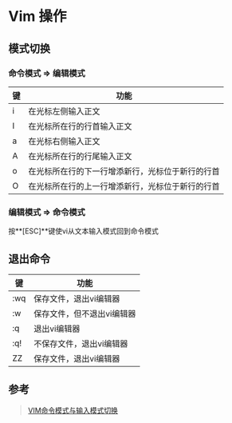 # Vim 操作

## 模式切换
### 命令模式 => 编辑模式
| **键** | **功能**                                         |
| ------ | ------------------------------------------------ |
| i      | 在光标左侧输入正文                               |
| I      | 在光标所在行的行首输入正文                       |
| a      | 在光标右侧输入正文                               |
| A      | 在光标所在行的行尾输入正文                       |
| o      | 在光标所在行的下一行增添新行，光标位于新行的行首 |
| O      | 在光标所在行的上一行增添新行，光标位于新行的行首 |

### 编辑模式 => 命令模式
按**[ESC]**键使vi从文本输入模式回到命令模式

## 退出命令

| **键** | **功能**                   |
| ------ | -------------------------- |
| :wq    | 保存文件，退出vi编辑器     |
| :w     | 保存文件，但不退出vi编辑器 |
| :q     | 退出vi编辑器               |
| :q!    | 不保存文件，退出vi编辑器   |
| ZZ     | 保存文件，退出vi编辑器     |

## 参考
> [VIM命令模式与输入模式切换](https://blog.csdn.net/jackalfly/article/details/7546878)

